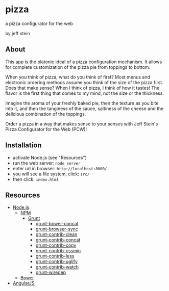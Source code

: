 # pizza

a pizza configurator for the web

by jeff stein

## About 

This app is the platonic ideal of a pizza configuration mechanism.  It allows for complete customization of the pizza pie from toppings to bottom.

When you think of pizza, what do you think of first?  Most menus and electronic ordering methods assume you think of the size of the pizza first.  Does that make sense?  When I think of pizza, I think of how it tastes!  The flavor is the first thing that comes to my mind, not the size or the thickness.

Imagine the aroma of your freshly baked pie, then the texture as you bite into it, and then the tanginess of the sauce, saltiness of the cheese and the delicious combination of the toppings.

Order a pizza in a way that makes sense to your senses with Jeff Stein's Pizza Configurator for the Web (PCW)!

## Installation

* activate Node.js (see "Resources")
* run the web server: ```node server```
* enter url in browser: ```http://localhost:8000/```
* you will see a file system, click: ```src/```
* then click: ```index.html```

## Resources

* [Node.js](http://www.nodejs.org)
    * [NPM]()
        * [Grunt]()
            * [grunt-bower-concat](https://github.com/sapegin/grunt-bower-concat)
            * [grunt-browser-sync](https://github.com/BrowserSync/grunt-browser-sync)
            * [grunt-contrib-clean](https://github.com/gruntjs/grunt-contrib-clean)
            * [grunt-contrib-concat](https://github.com/gruntjs/grunt-contrib-concat)
            * [grunt-contrib-copy](https://github.com/gruntjs/grunt-contrib-copy)
            * [grunt-contrib-cssmin](https://github.com/gruntjs/grunt-contrib-cssmin)
            * [grunt-contrib-less](https://github.com/gruntjs/grunt-contrib-less)
            * [grunt-contrib-uglify](https://github.com/gruntjs/grunt-contrib-uglify)
            * [grunt-contrib-watch](https://github.com/gruntjs/grunt-contrib-watch)
            * [grunt-wiredep](https://github.com/stephenplusplus/grunt-wiredep)
    * [Bower]()
* [AngularJS](http://angularjs.org)

